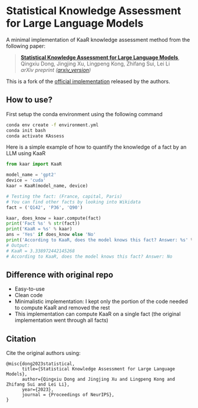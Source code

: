 # Statistical Knowledge Assessment for Large Language Models
A minimal implementation of KaaR knowledge assessment method from the following paper:

> [**Statistical Knowledge Assessment for Large Language Models**](https://arxiv.org/abs/2305.10519),            
> Qingxiu Dong, Jingjing Xu, Lingpeng Kong, Zhifang Sui, Lei Li   
> *arXiv preprint ([arxiv_version](https://arxiv.org/abs/2305.10519))*   

This is a fork of the [official implementation](https://github.com/dqxiu/KAssess) released by the authors.

## How to use?

First setup the conda environment using the following command

```bash
conda env create -f environment.yml
conda init bash
conda activate KAssess
```

Here is a simple example of how to quantify the knowledge of a fact by an LLM using KaaR
```python
from kaar import KaaR

model_name = 'gpt2'
device = 'cuda'
kaar = KaaR(model_name, device)

# Testing the fact: (France, capital, Paris)
# You can find other facts by looking into Wikidata
fact = ('Q142', 'P36', 'Q90')

kaar, does_know = kaar.compute(fact)
print('Fact %s' % str(fact))
print('KaaR = %s' % kaar)
ans = 'Yes' if does_know else 'No'
print('According to KaaR, does the model knows this fact? Answer: %s' % ans)
# Output:
# KaaR = 3.338972442145268
# According to KaaR, does the model knows this fact? Answer: No
```

## Difference with original repo

- Easy-to-use
- Clean code
- Minimalistic implementation: I kept only the portion of the code needed to compute KaaR and removed the rest
- This implementation can compute KaaR on a single fact (the original implementation went through all facts)

## Citation
Cite the original authors using:
```
@misc{dong2023statistical,
      title={Statistical Knowledge Assessment for Large Language Models}, 
      author={Qingxiu Dong and Jingjing Xu and Lingpeng Kong and Zhifang Sui and Lei Li},
      year={2023},
      journal = {Proceedings of NeurIPS},
}
```



